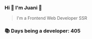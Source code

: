 ### Hi 👋 I&#39;m Juani 🦁

> I&#39;m a Frontend Web Developer SSR

### 📚 Days being a developer: 405
